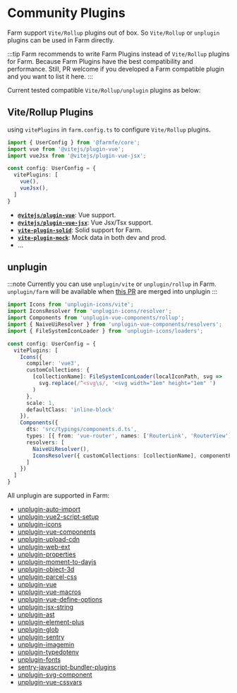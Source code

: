 # Community Plugins
Farm support `Vite/Rollup` plugins out of box. So `Vite/Rollup` or `unplugin` plugins can be used in Farm directly.

:::tip
Farm recommends to write Farm Plugins instead of `Vite/Rollup` plugins for Farm. Because Farm Plugins have the best compatibility and performance. Still, PR welcome if you developed a Farm compatible plugin and you want to list it here.
:::

Current tested compatible `Vite/Rollup/unplugin` plugins as below:

## Vite/Rollup Plugins
using `vitePlugins` in `farm.config.ts` to configure `Vite/Rollup` plugins.

```ts
import { UserConfig } from '@farmfe/core';
import vue from '@vitejs/plugin-vue';
import vueJsx from '@vitejs/plugin-vue-jsx';

const config: UserConfig = {
  vitePlugins: [
    vue(),
    vueJsx(),
  ]
}
```

* **[`@vitejs/plugin-vue`](https://github.com/vitejs/vite-plugin-vue/blob/main/packages/plugin-vue/README.md)**: Vue support.
* **[`@vitejs/plugin-vue-jsx`](https://github.com/vitejs/vite-plugin-vue/tree/main/packages/plugin-vue-jsx)**: Vue Jsx/Tsx support.
* **[`vite-plugin-solid`](https://www.npmjs.com/package/vite-plugin-solid)**: Solid support for Farm.
* **[`vite-plugin-mock`](https://www.npmjs.com/package/vite-plugin-solid)**: Mock data in both dev and prod.
* ...

## unplugin
:::note
Currently you can use `unplugin/vite` or `unplugin/rollup` in Farm. `unplugin/farm` will be available when [this PR](https://github.com/unjs/unplugin/pull/341) are merged into unplugin
:::

```ts
import Icons from 'unplugin-icons/vite';
import IconsResolver from 'unplugin-icons/resolver';
import Components from 'unplugin-vue-components/rollup';
import { NaiveUiResolver } from 'unplugin-vue-components/resolvers';
import { FileSystemIconLoader } from 'unplugin-icons/loaders';

const config: UserConfig = {
  vitePlugins: [
    Icons({
      compiler: 'vue3',
      customCollections: {
        [collectionName]: FileSystemIconLoader(localIconPath, svg =>
          svg.replace(/^<svg\s/, '<svg width="1em" height="1em" ')
        )
      },
      scale: 1,
      defaultClass: 'inline-block'
    }),
    Components({
      dts: 'src/typings/components.d.ts',
      types: [{ from: 'vue-router', names: ['RouterLink', 'RouterView'] }],
      resolvers: [
        NaiveUiResolver(),
        IconsResolver({ customCollections: [collectionName], componentPrefix: VITE_ICON_PREFIX })
      ]
    })
  ]
}
```

All unplugin are supported in Farm:
- [unplugin-auto-import](https://github.com/antfu/unplugin-auto-import)
- [unplugin-vue2-script-setup](https://github.com/antfu/unplugin-vue2-script-setup)
- [unplugin-icons](https://github.com/antfu/unplugin-icons)
- [unplugin-vue-components](https://github.com/antfu/unplugin-vue-components)
- [unplugin-upload-cdn](https://github.com/zenotsai/unplugin-upload-cdn)
- [unplugin-web-ext](https://github.com/jwr12135/unplugin-web-ext)
- [unplugin-properties](https://github.com/pd4d10/unplugin-properties)
- [unplugin-moment-to-dayjs](https://github.com/1247748612/unplugin-moment-to-dayjs)
- [unplugin-object-3d](https://github.com/m0ksem/unplugin-object-3d)
- [unplugin-parcel-css](https://github.com/ssssota/unplugin-parcel-css)
- [unplugin-vue](https://github.com/sxzz/unplugin-vue)
- [unplugin-vue-macros](https://github.com/sxzz/unplugin-vue-macros)
- [unplugin-vue-define-options](https://github.com/sxzz/unplugin-vue-macros/tree/main/packages/define-options)
- [unplugin-jsx-string](https://github.com/sxzz/unplugin-jsx-string)
- [unplugin-ast](https://github.com/sxzz/unplugin-ast)
- [unplugin-element-plus](https://github.com/element-plus/unplugin-element-plus)
- [unplugin-glob](https://github.com/sxzz/unplugin-glob)
- [unplugin-sentry](https://github.com/kricsleo/unplugin-sentry)
- [unplugin-imagemin](https://github.com/ErKeLost/unplugin-imagemin)
- [unplugin-typedotenv](https://github.com/ssssota/typedotenv)
- [unplugin-fonts](https://github.com/cssninjaStudio/unplugin-fonts)
- [sentry-javascript-bundler-plugins](https://github.com/getsentry/sentry-javascript-bundler-plugins)
- [unplugin-svg-component](https://github.com/Jevon617/unplugin-svg-component)
- [unplugin-vue-cssvars](https://github.com/baiwusanyu-c/unplugin-vue-cssvars)
